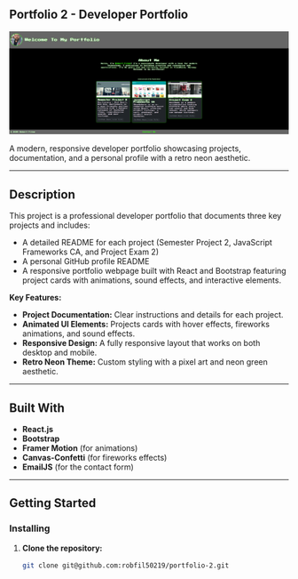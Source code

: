 ## Portfolio 2 - Developer Portfolio

![Project Screenshot](./public/images/Screenshot.png)

A modern, responsive developer portfolio showcasing projects, documentation, and a personal profile with a retro neon aesthetic.

---

## Description

This project is a professional developer portfolio that documents three key projects and includes:

- A detailed README for each project (Semester Project 2, JavaScript Frameworks CA, and Project Exam 2)
- A personal GitHub profile README
- A responsive portfolio webpage built with React and Bootstrap featuring project cards with animations, sound effects, and interactive elements.

**Key Features:**

- **Project Documentation:** Clear instructions and details for each project.
- **Animated UI Elements:** Projects cards with hover effects, fireworks animations, and sound effects.
- **Responsive Design:** A fully responsive layout that works on both desktop and mobile.
- **Retro Neon Theme:** Custom styling with a pixel art and neon green aesthetic.

---

## Built With

- **React.js**
- **Bootstrap**
- **Framer Motion** (for animations)
- **Canvas-Confetti** (for fireworks effects)
- **EmailJS** (for the contact form)

---

## Getting Started

### Installing

1. **Clone the repository:**

   ```bash
   git clone git@github.com:robfil50219/portfolio-2.git
   ```
